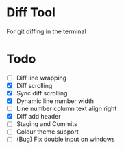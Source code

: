 # Diff Tool

For git diffing in the terminal

# Todo

- [ ] Diff line wrapping
- [x] Diff scrolling
- [x] Sync diff scrolling
- [x] Dynamic line number width
- [ ] Line number column text align right
- [x] Diff add header
- [ ] Staging and Commits
- [ ] Colour theme support
- [ ] (Bug) Fix double input on windows
